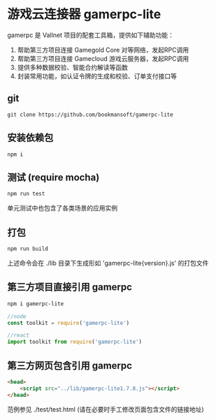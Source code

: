 # 游戏云连接器 gamerpc-lite

gamerpc 是 Vallnet 项目的配套工具箱，提供如下辅助功能：
1. 帮助第三方项目连接 Gamegold Core 对等网络，发起RPC调用
2. 帮助第三方项目连接 Gamecloud 游戏云服务器，发起RPC调用
3. 提供多种数据校验、智能合约解读等函数
4. 封装常用功能，如认证令牌的生成和校验、订单支付接口等

## git

```
git clone https://github.com/bookmansoft/gamerpc-lite
```

## 安装依赖包

```
npm i
```

## 测试 (require mocha)

```bash
npm run test
```

单元测试中也包含了各类场景的应用实例

## 打包

```bash
npm run build
```

上述命令会在 ./lib 目录下生成形如 'gamerpc-lite{version}.js' 的打包文件

## 第三方项目直接引用 gamerpc

```bash
npm i gamerpc-lite
```

```js
//node
const toolkit = require('gamerpc-lite')

//react
import toolkit from require('gamerpc-lite')
```

## 第三方网页包含引用 gamerpc

```html
<head>
	<script src="../lib/gamerpc-lite1.7.8.js"></script>
</head>
```

范例参见 ./test/test.html (请在必要时手工修改页面包含文件的链接地址)
